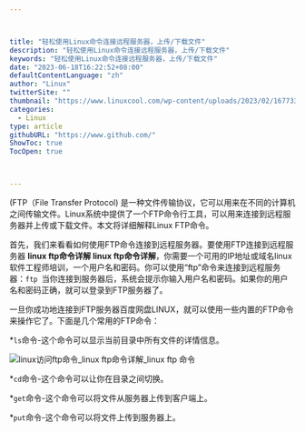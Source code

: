```yaml
---



title: "轻松使用Linux命令连接远程服务器，上传/下载文件"
description: "轻松使用Linux命令连接远程服务器，上传/下载文件"
keywords: "轻松使用Linux命令连接远程服务器，上传/下载文件"
date: "2023-06-18T16:22:52+08:00"
defaultContentLanguage: "zh"
author: "Linux"
twitterSite: ""
thumbnail: "https://www.linuxcool.com/wp-content/uploads/2023/02/1677334291856_0.jpg"
categories:
  - Linux
type: article
githubURL: "https://www.github.com/"
ShowToc: true
TocOpen: true



---
```


(FTP（File Transfer Protocol) 是一种文件传输协议，它可以用来在不同的计算机之间传输文件。Linux系统中提供了一个FTP命令行工具，可以用来连接到远程服务器并上传或下载文件。本文将详细解释Linux FTP命令。

首先，我们来看看如何使用FTP命令连接到远程服务器。要使用FTP连接到远程服务器 **linux ftp命令详解 linux ftp命令详解**，你需要一个可用的IP地址或域名linux软件工程师培训，一个用户名和密码。你可以使用“ftp”命令来连接到远程服务器：`ftp `当你连接到服务器后，系统会提示你输入用户名和密码。如果你的用户名和密码正确，就可以登录到FTP服务器了。

一旦你成功地连接到FTP服务器百度网盘LINUX，就可以使用一些内置的FTP命令来操作它了。下面是几个常用的FTP命令：

*`ls`命令-这个命令可以显示当前目录中所有文件的详情信息。

![linux访问ftp命令_linux ftp命令详解_linux ftp 命令](https://www.linuxcool.com/wp-content/uploads/2023/02/1677334291856_0.jpg)

*`cd`命令-这个命令可以让你在目录之间切换。

*`get`命令-这个命令可以将文件从服务器上传到客户端上。

*`put`命令-这个命令可以将文件上传到服务器上。